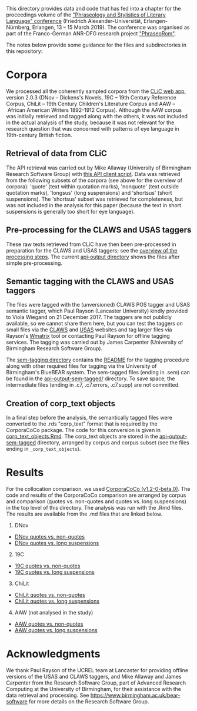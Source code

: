 This directory provides data and code that has fed into a chapter for the proceedings volume of the ["Phraseology and Stylistics of Literary Language" conference](https://www.romanistik.phil.fau.de/tagung-phraseorom-call-for-papers-eng/) (Friedrich Alexander-Universität, Erlangen-Nürnberg, Erlangen, 13 – 15 March 2019). The conference was organised as part of the Franco-German ANR-DFG research project ["PhraseoRom"](https://phraseorom.univ-grenoble-alpes.fr/). 

The notes below provide some guidance for the files and subdirectories in this repository:

# Corpora

We processed all the coherently sampled corpora from the [CLiC web app](https://clic.bham.ac.uk/), version 2.0.3 (DNov – Dickens's Novels, 19C – 19th Century Reference Corpus, ChiLit – 19th Century Children's Literature Corpus and AAW – African American Writers 1892-1912 Corpus). Although the AAW corpus was initially retrieved and tagged along with the others, it was not included in the actual analysis of the study, because it was not relevant for the research question that was concerned with patterns of eye language in 19th-century British fiction.


## Retrieval of data from CLiC

The API retrieval was carried out by Mike Allaway (University of Birmingham Research Software Group) with [this API client script](clic-api-client.py). Data was retrieved from the following subsets of the corpora (see above for the overview of corpora): 'quote' (text within quotation marks), 'nonquote' (text outside quotation marks), 'longsus' (long suspensions) and 'shortsus' (short suspensions). The 'shortsus' subset was retrieved for completeness, but was not included in the analysis for this paper (because the text in short suspensions is generally too short for eye language).


## Pre-processing for the CLAWS and USAS taggers

These raw texts retrieved from CLiC have then been pre-processed in preparation for the CLAWS and USAS taggers; see the [overview of the processing steps](pre-processing.md). The current [api-output directory](api-output) shows the files after simple pre-processing. 


## Semantic tagging with the CLAWS and USAS taggers

The files were tagged with the (unversioned) CLAWS POS tagger and USAS semantic tagger, which Paul Rayson (Lancaster University) kindly provided to Viola Wiegand on 21 December 2017. The taggers are not publicly available, so we cannot share them here, but you can test the taggers on small files via the [CLAWS](http://ucrel.lancs.ac.uk/claws/) and [USAS](http://ucrel.lancs.ac.uk/usas/) websites and tag larger files via Rayson's [Wmatrix](http://ucrel.lancs.ac.uk/wmatrix/) tool or contacting Paul Rayson for offline tagging services. The tagging was carried out by James Carpenter (University of Birmingham Research Software Group). 

The [sem-tagging directory](sem-tagging/) contains the [README](sem-tagging/README.md) for the tagging procedure along with other required files for tagging via the University of Birmingham's BlueBEAR system. The sem-tagged files (ending in .sem) can be found in the [api-output-sem-tagged/](api-output-sem-tagged/) directory. To save space, the intermediate files (ending in .c7, .c7.errors, .c7.supp) are not committed. 


## Creation of corp_text objects 

In a final step before the analysis, the semantically tagged files were converted to the .rds "corp_text" format that is required by the CorporaCoCo package. The code for this conversion is given in [corp_text_objects.Rmd](corp_text_objects.Rmd). The corp_text objects are stored in the [api-output-sem-tagged](api-output-sem-tagged) directory, arranged by corpus and corpus subset (see the files ending in `_corp_text_objects`).


# Results

For the collocation comparison, we used [CorporaCoCo (v1.2-0-beta.0)](https://github.com/birmingham-ccr/CorporaCoCo/releases/tag/v1.2-0-beta.0). The code and results of the CorporaCoCo comparison are arranged by corpus and comparison (quotes vs. non-quotes and quotes vs. long suspensions) in the top level of this directory. The analysis was run with the .Rmd files. The results are available from the .md files that are linked below.

1. DNov
  * [DNov quotes vs. non-quotes](DNov_quotes_non-quotes.md)
  * [DNov quotes vs. long suspensions](DNov_quotes_long_sus.md)

2. 19C
  * [19C quotes vs. non-quotes](19C_quotes_non-quotes.md)
  * [19C quotes vs. long suspensions](19C_quotes_long_sus.md)
  
3. ChiLit
  * [ChiLit quotes vs. non-quotes](ChiLit_quotes_non-quotes.md)
  * [ChiLit quotes vs. long suspensions](ChiLit_quotes_long_sus.md)

4. AAW (not analysed in the study)
  * [AAW quotes vs. non-quotes](AAW_quotes_non-quotes.md)
  * [AAW quotes vs. long suspensions](AAW_quotes_long_sus.md)


# Acknowledgments

We thank Paul Rayson of the UCREL team at Lancaster for providing offline versions of the USAS and CLAWS taggers, and Mike Allaway and James Carpenter from the Research Software Group, part of Advanced Research Computing at the University of Birmingham, for their assistance with the data retrieval and processing. See https://www.birmingham.ac.uk/bear-software for more details on the Research Software Group.
